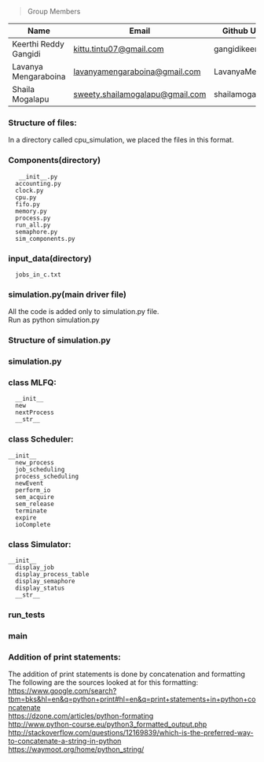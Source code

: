 >Group Members
>
| Name    | Email   | Github Username |
|----------|---------|-----------------|
|  Keerthi Reddy Gangidi  | kittu.tintu07@gmail.com | gangidikeerthireddy  |
|  Lavanya Mengaraboina  | lavanyamengaraboina@gmail.com | LavanyaMengaraboina  |
|  Shaila Mogalapu | sweety.shailamogalapu@gmail.com | shailamogalapu |
### Structure of files:    
In a directory called cpu_simulation, we placed the files in this format.    
### Components(directory)    
	   __init__.py    
	  accounting.py    
	  clock.py    
	  cpu.py     
	  fifo.py    
	  memory.py    
	  process.py    
	  run_all.py    
	  semaphore.py    
	  sim_components.py    
### input_data(directory)      
	  jobs_in_c.txt     
### simulation.py(main driver file)     
All the code is added only to simulation.py file.    
Run as python simulation.py    
### Structure of simulation.py    
### simulation.py    
### class MLFQ:    
	  __init__    
	  new     
	  nextProcess      
	  __str__     
### class Scheduler:     
  	__init__    
	  new_process     
	  job_scheduling     
	  process_scheduling     
	  newEvent     
	  perform_io     
	  sem_acquire     
	  sem_release     
	  terminate      
	  expire     
	  ioComplete      
### class Simulator:      
  	__init__     
	  display_job     
	  display_process_table     
	  display_semaphore    
	  display_status     
	  __str__     
### run_tests     
### main  
     
     
### Addition of print statements:     
The addition of print statements is done by concatenation and formatting      
The following are the sources looked at for this formatting:     
https://www.google.com/search?tbm=bks&hl=en&q=python+print#hl=en&q=print+statements+in+python+concatenate     
https://dzone.com/articles/python-formating    
http://www.python-course.eu/python3_formatted_output.php     
http://stackoverflow.com/questions/12169839/which-is-the-preferred-way-to-concatenate-a-string-in-python     
https://waymoot.org/home/python_string/     
   
